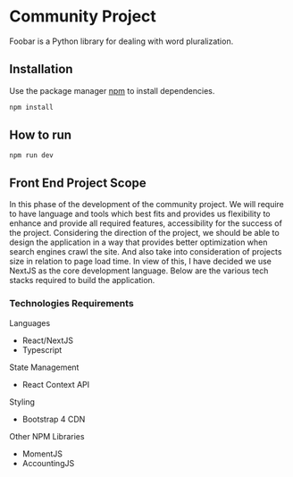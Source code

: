 # Community Project

Foobar is a Python library for dealing with word pluralization.

## Installation

Use the package manager [npm](https://www.npmjs.com/get-npm) to install dependencies.

```bash
npm install
```

## How to run

```npm
npm run dev
```

## Front End Project Scope

In this phase of the development of the community project. We will require to have language and tools which best fits and provides us flexibility to enhance and provide all required features, accessibility for the success of the project.
Considering the direction of the project, we should be able to design the application in a way that provides better optimization when search engines crawl the site. And also take into consideration of projects size in relation to page load time.
In view of this, I have decided we use NextJS as the core development language.
Below are the various tech stacks required to build the application.

### Technologies Requirements

Languages

- React/NextJS
- Typescript

State Management

- React Context API

Styling

- Bootstrap 4 CDN

Other NPM Libraries

- MomentJS
- AccountingJS
